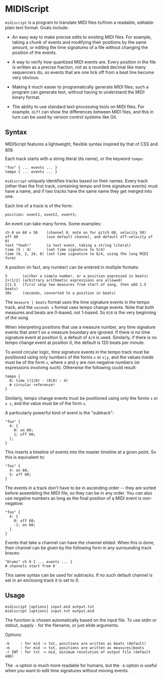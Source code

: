 # MIDIScript

`midiscript` is a program to translate MIDI files to/from a readable, editable
plain text format. Goals include:

- An easy way to make precise edits to existing MIDI files. For example, taking
  a chunk of events and modifying their positions by the same amount, or editing
  the time signatures of a file without changing the position of the events.

- A way to verify how quantized MIDI events are. Every position in the file is
  written as a precise fraction, not as a rounded decimal like many sequencers
  do, so events that are one tick off from a beat line become very obvious.

- Making it much easier to programatically generate MIDI files; such a program
  can generate text, without having to understand the MIDI binary format.

- The ability to use standard text-processing tools on MIDI files. For example,
  `diff` can show the differences between MIDI files, and this in turn can
  be used by version control systems like Git.

## Syntax

MIDIScript features a lightweight, flexible syntax inspired by that of CSS and
[sng](http://sng.sourceforge.net/).

Each track starts with a string literal (its name), or the keyword `tempo`:

    "foo" { ... events ... }
    tempo { ... events ... }

`midiscript` uniquely identifies tracks based on their names. Every track (other
than the first track, containing tempo and time signature events) must
have a name, and if two tracks have the same name they get merged into one.

Each line of a track is of the form:

    position: event1, event2, event3;

An event can take many forms. Some examples:

    ch 0 on 60 v 50    (channel 0, note on for pitch 60, velocity 50)
    off 60             (use default channel, and default off-velocity of 0)
    text "Yeah!"       (a text event, taking a string literal)
    time (5 : 4)       (set time signature to 5/4)
    time (6, 2, 24, 8) (set time signature to 6/4, using the long MIDI form)

A position (in fact, any number) can be entered in multiple formats:

    5       (either a simple number, or a position expressed in beats)
    2+(1/2) (arbitrary arithmetic expressions are allowed)
    2|1.5   (first skip two measures from start of song, then add 1.5 beats)
    30s     (seconds, converted to a position in beats)

The `measure | beats` format uses the time signature events in the tempo track,
and the `seconds s` format uses tempo change events. Note that both measures and
beats are 0-based, not 1-based. So `0|0` is the very beginning of the song.

When interpreting positions that use a measure number, any time signature events
that aren't on a measure boundary are ignored. If there is no time signature
event at position 0, a default of `4/4` is used. Similarly, if there is no tempo
change event at position 0, the default is 120 beats per minute.

To avoid circular logic, time signature events in the tempo track must be
positioned using only numbers of the forms `x` or `x|y`, and the values inside
must be of the form `x`, where x and y are non-negative numbers (or expressions
involving such). Otherwise the following could result:

    tempo {
      0: time ((1|0) - (0|0) : 4)
      # circular reference!
    }

Similarly, tempo change events must be positioned using only the forms `x` or
`x s`, and the value must be of the form `x`.

A particularly powerful kind of event is the "subtrack":

    "foo" {
      4: {
        0: on 60;
        1: off 60;
      };
    }

This inserts a timeline of events into the master timeline at a given point. So
this is equivalent to:

    "foo" {
      4: on 60;
      5: off 60;
    }

The events in a track don't have to be in ascending order -- they are sorted
before assembling the MIDI file, so they can be in any order. You can also use
negative numbers as long as the final position of a MIDI event is non-negative:

    "foo" {
      4: {
        0: off 60;
        -1: on 60;
      }
    }

Events that take a channel can have the channel elided. When this is done, their
channel can be given by the following form in any surrounding track braces:

    "Drums" ch 9 { ... events ... }
    # channels start from 0

This same syntax can be used for subtracks. If no such default channel is set in
an enclosing track it is set to 0.

## Usage

    midiscript [options] input.mid output.txt
    midiscript [options] input.txt output.mid

The function is chosen automatically based on the input file. To use stdin or
stdout, supply `-` for the filename, or just elide arguments.

Options:

    -b     : for mid -> txt, positions are written as beats (default)
    -m     : for mid -> txt, positions are written as measures|beats
    -r INT : for txt -> mid, minimum resolution of output file (default 480)

The `-m` option is much more readable for humans, but the `-b` option is useful
when you want to edit time signatures without moving events.
